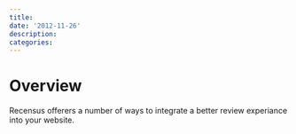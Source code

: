 ```yaml
---
title:
date: '2012-11-26'
description:
categories:
---
```


Overview
========

Recensus offerers a number of ways to integrate a better review experiance into 
your website. 

